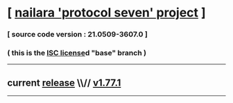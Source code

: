 
# [ [nailara 'protocol seven' project](http://nailara.network/) ]

### [ source code version : 21.0509-3607.0 ]

### ( this is the [ISC license](license)d "base" branch )
---
## current [release](https://github.com/taekiten/nailara/releases) \\\\// [v1.77.1](https://github.com/taekiten/nailara/releases/tag/v1.77.1)
---

